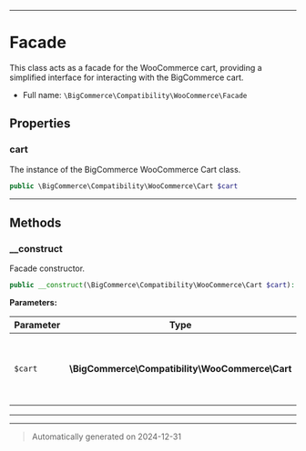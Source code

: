***

# Facade

This class acts as a facade for the WooCommerce cart, providing a simplified interface for interacting with the BigCommerce cart.



* Full name: `\BigCommerce\Compatibility\WooCommerce\Facade`



## Properties


### cart

The instance of the BigCommerce WooCommerce Cart class.

```php
public \BigCommerce\Compatibility\WooCommerce\Cart $cart
```







***

## Methods


### __construct

Facade constructor.

```php
public __construct(\BigCommerce\Compatibility\WooCommerce\Cart $cart): mixed
```








**Parameters:**

| Parameter | Type | Description |
|-----------|------|-------------|
| `$cart` | **\BigCommerce\Compatibility\WooCommerce\Cart** | The Cart instance used to interact with the BigCommerce cart. |





***


***
> Automatically generated on 2024-12-31
